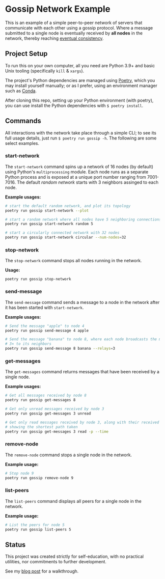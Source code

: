 # Gossip Network Example

This is an example of a simple peer-to-peer network of servers that
communicate with each other using a gossip protocol. Where a message submitted
to a single node is eventually received by **all nodes** in the network,
thereby reaching [eventual consistency](https://en.wikipedia.org/wiki/Eventual_consistency).



## Project Setup

To run this on your own computer, all you need are Python 3.9+ and basic Unix
tooling (specifically `kill` & `xargs`).

The project's Python dependencies are managed using [Poetry](https://python-poetry.org/),
which you may install yourself manually; or as I prefer, using an environment
manager such as [Conda](https://docs.conda.io/en/latest/).

After cloning this repo, setting up your Python environment (with poetry), you
can use install the Python dependencies with `$ poetry install`.



## Commands

All interactions with the network take place through a simple CLI; to see its
full usage details, just run `$ poetry run gossip -h`. The following are some
select examples.

### start-network

The `start-network` command spins up a network of 16 nodes (by default) using
Python's `multiprocessing` module. Each node runs as a separate Python process
and is exposed at a unique port number ranging from 7001-7016. The default
*random network* starts with 3 neighbors assinged to each node.

**Example usages:**

```bash
# start the default random network, and plot its topology
poetry run gossip start-network --plot

# start a random network where all nodes have 5 neighboring connections
poetry run gossip start-network random 5

# start a circularly connected network with 32 nodes
poetry run gossip start-network circular --num-nodes=32
```

### stop-network

The `stop-network` command stops all nodes running in the network.

**Usage:**

```
poetry run gossip stop-network
```

### send-message

The `send-message` command sends a message to a node in the network after it
has been started with `start-network`.

**Example usages:**

```bash
# Send the message "apple" to node 4
poetry run gossip send-message 4 apple

# Send the message "banana" to node 8, where each node broadcasts the message
# 3× to its neighbors
poetry run gossip send-message 8 banana --relays=3
```

### get-messages

The `get-messages` command returns messages that have been received by a
single node.

**Example usages:**

```bash
# Get all messages received by node 8
poetry run gossip get-messages 8

# Get only unread messages received by node 3
poetry run gossip get-messages 3 unread

# Get only read messages received by node 3, along with their received times,
# showing the shortest path taken
poetry run gossip get-messages 3 read -p --time
```

### remove-node

The `remove-node` command stops a single node in the network.

**Example usage:**

```bash
# Stop node 9
poetry run gossip remove-node 9
```

### list-peers

The `list-peers` command displays all peers for a single node in the network.

**Example usage:**

```bash
# List the peers for node 5
poetry run gossip list-peers 5
```



## Status

This project was created strictly for self-education, with no practical
utilities, nor commitments to further development.

See my [blog post](https://jyscao.xyz/gossip-network-example.html) for a
walkthrough.
